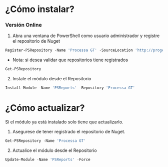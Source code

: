 # ¿Cómo instalar?

### Versión Online

1. Abra una ventana de PowerShell como usuario administrador y registre el repositorio de Nuget

```powershell
Register-PSRepository -Name 'Processa GT' -SourceLocation 'http://proget:8020/nuget/PowerShell' -InstallationPolicy Trusted
```
- Nota: si desea validar que repositorios tiene registrados
``` powershell
Get-PSRepository
```

2. Instale el módulo desde el Repositorio

```powershell
Install-Module -Name 'PSReports' -Repository 'Processa GT'
```

# ¿Cómo actualizar?

Si el módulo ya está instalado solo tiene que actualizarlo. 

1. Asegurese de tener registrado el repositorio de Nuget.

```powershell
Get-PSRepository -Name 'Processa GT'
```

2. Actualice el módulo desde el Repositorio

```powershell
Update-Module -Name 'PSReports' -Force
```
